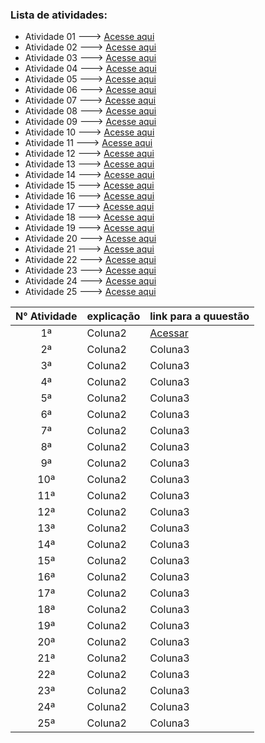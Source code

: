### Lista de atividades:
- Atividade 01 ---> [Acesse aqui](EXE01/src/br/edu/principal/Principal.java)
- Atividade 02 ---> [Acesse aqui](EXE02/src/br/edu/principal/Principal.java)
- Atividade 03 ---> [Acesse aqui](EXE03/src/br/edu/principal/Principal.java)
- Atividade 04 ---> [Acesse aqui](EXE04/src/br/edu/principal/Principal.java)
- Atividade 05 ---> [Acesse aqui](EXE05/src/br/edu/principal/Principal.java)
- Atividade 06 ---> [Acesse aqui](EXE06/src/br/edu/principal/Principal.java)
- Atividade 07 ---> [Acesse aqui](EXE07/src/br/edu/principal/Principal.java)
- Atividade 08 ---> [Acesse aqui](EXE08/src/br/edu/principal/Principal.java)
- Atividade 09 ---> [Acesse aqui](EXE09/src/br/edu/principal/Principal.java)
- Atividade 10 ---> [Acesse aqui](EXE10/src/br/edu/principal/Principal.java)
- Atividade 11 ---> [Acesse aqui](EXE11/src/br/edu/principal/Principal.java)
- Atividade 12 ---> [Acesse aqui](EXE12/src/br/edu/principal/Principal.java)
- Atividade 13 ---> [Acesse aqui](EXE13/src/br/edu/principal/Principal.java)
- Atividade 14 ---> [Acesse aqui](EXE14/src/br/edu/principal/Principal.java)
- Atividade 15 ---> [Acesse aqui](EXE15/src/br/edu/principal/Principal.java)
- Atividade 16 ---> [Acesse aqui](EXE16/src/br/edu/principal/Principal.java)
- Atividade 17 ---> [Acesse aqui](EXE17/src/br/edu/principal/Principal.java)
- Atividade 18 ---> [Acesse aqui](EXE18/src/br/edu/principal/Principal.java)
- Atividade 19 ---> [Acesse aqui](EXE19/src/br/edu/principal/Principal.java)
- Atividade 20 ---> [Acesse aqui](EXE20/src/br/edu/principal/Principal.java)
- Atividade 21 ---> [Acesse aqui](EXE21/src/br/edu/principal/Principal.java)
- Atividade 22 ---> [Acesse aqui](EXE22/src/br/edu/principal/Principal.java)
- Atividade 23 ---> [Acesse aqui](EXE23/src/br/edu/principal/Principal.java)
- Atividade 24 ---> [Acesse aqui](EXE24/src/br/edu/principal/Principal.java)
- Atividade 25 ---> [Acesse aqui](EXE25/src/br/edu/principal/Principal.java)

| N° Atividade | explicação  | link para a quuestão |
|:------------:|-------------|-------------|
|      1ª      |   Coluna2   | [Acessar](EXE01) |
|      2ª      |   Coluna2   |   Coluna3   |
|      3ª      |   Coluna2   |   Coluna3   |
|      4ª      |   Coluna2   |   Coluna3   |
|      5ª      |   Coluna2   |   Coluna3   |
|      6ª      |   Coluna2   |   Coluna3   |
|      7ª      |   Coluna2   |   Coluna3   |
|      8ª      |   Coluna2   |   Coluna3   |
|      9ª      |   Coluna2   |   Coluna3   |
|      10ª     |   Coluna2   |   Coluna3   |
|      11ª     |   Coluna2   |   Coluna3   |
|      12ª     |   Coluna2   |   Coluna3   |
|      13ª     |   Coluna2   |   Coluna3   |
|      14ª     |   Coluna2   |   Coluna3   |
|      15ª     |   Coluna2   |   Coluna3   |
|      16ª     |   Coluna2   |   Coluna3   |
|      17ª     |   Coluna2   |   Coluna3   |
|      18ª     |   Coluna2   |   Coluna3   |
|      19ª     |   Coluna2   |   Coluna3   |
|      20ª     |   Coluna2   |   Coluna3   |
|      21ª     |   Coluna2   |   Coluna3   |
|      22ª     |   Coluna2   |   Coluna3   |
|      23ª     |   Coluna2   |   Coluna3   |
|      24ª     |   Coluna2   |   Coluna3   |
|      25ª     |   Coluna2   |   Coluna3   |



